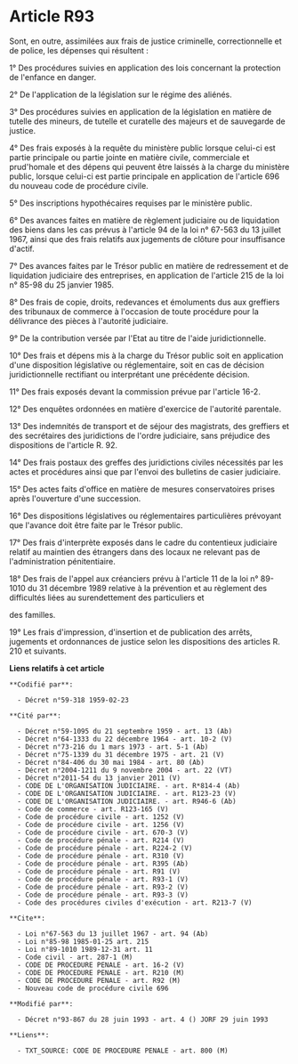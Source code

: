 # Article R93

Sont, en outre, assimilées aux frais de justice criminelle, correctionnelle et de police, les dépenses qui résultent :

1° Des procédures suivies en application des lois concernant la protection de l'enfance en danger.

2° De l'application de la législation sur le régime des aliénés.

3° Des procédures suivies en application de la législation en matière de tutelle des mineurs, de tutelle et curatelle des
majeurs et de sauvegarde de justice.

4° Des frais exposés à la requête du ministère public lorsque celui-ci est partie principale ou partie jointe en matière
civile, commerciale et prud'homale et des dépens qui peuvent être laissés à la charge du ministère public, lorsque celui-ci
est partie principale en application de l'article 696 du nouveau code de procédure civile.

5° Des inscriptions hypothécaires requises par le ministère public.

6° Des avances faites en matière de règlement judiciaire ou de liquidation des biens dans les cas prévus à l'article 94 de la
loi n° 67-563 du 13 juillet 1967, ainsi que des frais relatifs aux jugements de clôture pour insuffisance d'actif.

7° Des avances faites par le Trésor public en matière de redressement et de liquidation judiciaire des entreprises, en
application de l'article 215 de la loi n° 85-98 du 25 janvier 1985.

8° Des frais de copie, droits, redevances et émoluments dus aux greffiers des tribunaux de commerce à l'occasion de toute
procédure pour la délivrance des pièces à l'autorité judiciaire.

9° De la contribution versée par l'Etat au titre de l'aide juridictionnelle.

10° Des frais et dépens mis à la charge du Trésor public soit en application d'une disposition législative ou réglementaire,
soit en cas de décision juridictionnelle rectifiant ou interprétant une précédente décision.

11° Des frais exposés devant la commission prévue par l'article 16-2.

12° Des enquêtes ordonnées en matière d'exercice de l'autorité parentale.

13° Des indemnités de transport et de séjour des magistrats, des greffiers et des secrétaires des juridictions de l'ordre
judiciaire, sans préjudice des dispositions de l'article R. 92.

14° Des frais postaux des greffes des juridictions civiles nécessités par les actes et procédures ainsi que par l'envoi des
bulletins de casier judiciaire.

15° Des actes faits d'office en matière de mesures conservatoires prises après l'ouverture d'une succession.

16° Des dispositions législatives ou réglementaires particulières prévoyant que l'avance doit être faite par le Trésor
public.

17° Des frais d'interprète exposés dans le cadre du contentieux judiciaire relatif au maintien des étrangers dans des locaux
ne relevant pas de l'administration pénitentiaire.

18° Des frais de l'appel aux créanciers prévu à l'article 11 de la loi n° 89-1010 du 31 décembre 1989 relative à la
prévention et au règlement des difficultés liées au surendettement des particuliers et

des familles.

19° Les frais d'impression, d'insertion et de publication des arrêts, jugements et ordonnances de justice selon les
dispositions des articles R. 210 et suivants.

**Liens relatifs à cet article**

	**Codifié par**:

	  - Décret n°59-318 1959-02-23

	**Cité par**:

	  - Décret n°59-1095 du 21 septembre 1959 - art. 13 (Ab)
	  - Décret n°64-1333 du 22 décembre 1964 - art. 10-2 (V)
	  - Décret n°73-216 du 1 mars 1973 - art. 5-1 (Ab)
	  - Décret n°75-1339 du 31 décembre 1975 - art. 21 (V)
	  - Décret n°84-406 du 30 mai 1984 - art. 80 (Ab)
	  - Décret n°2004-1211 du 9 novembre 2004 - art. 22 (VT)
	  - Décret n°2011-54 du 13 janvier 2011 (V)
	  - CODE DE L'ORGANISATION JUDICIAIRE. - art. R*814-4 (Ab)
	  - CODE DE L'ORGANISATION JUDICIAIRE. - art. R123-23 (V)
	  - CODE DE L'ORGANISATION JUDICIAIRE. - art. R946-6 (Ab)
	  - Code de commerce - art. R123-165 (V)
	  - Code de procédure civile - art. 1252 (V)
	  - Code de procédure civile - art. 1256 (V)
	  - Code de procédure civile - art. 670-3 (V)
	  - Code de procédure pénale - art. R214 (V)
	  - Code de procédure pénale - art. R224-2 (V)
	  - Code de procédure pénale - art. R310 (V)
	  - Code de procédure pénale - art. R395 (Ab)
	  - Code de procédure pénale - art. R91 (V)
	  - Code de procédure pénale - art. R93-1 (V)
	  - Code de procédure pénale - art. R93-2 (V)
	  - Code de procédure pénale - art. R93-3 (V)
	  - Code des procédures civiles d'exécution - art. R213-7 (V)

	**Cite**:

	  - Loi n°67-563 du 13 juillet 1967 - art. 94 (Ab)
	  - Loi n°85-98 1985-01-25 art. 215
	  - Loi n°89-1010 1989-12-31 art. 11
	  - Code civil - art. 287-1 (M)
	  - CODE DE PROCEDURE PENALE - art. 16-2 (V)
	  - CODE DE PROCEDURE PENALE - art. R210 (M)
	  - CODE DE PROCEDURE PENALE - art. R92 (M)
	  - Nouveau code de procédure civile 696

	**Modifié par**:

	  - Décret n°93-867 du 28 juin 1993 - art. 4 () JORF 29 juin 1993

	**Liens**:

	  - TXT_SOURCE: CODE DE PROCEDURE PENALE - art. 800 (M)
